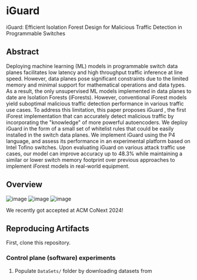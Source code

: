 # iGuard
iGuard: Efficient Isolation Forest Design for Malicious Traffic Detection in Programmable Switches
## Abstract
Deploying machine learning (ML) models in programmable switch
data planes facilitates low latency and high throughput traffic inference
at line speed. However, data planes pose significant constraints
due to the limited memory and minimal support for mathematical
operations and data types. As a result, the only unsupervised ML
models implemented in data planes to date are Isolation Forests
(iForests). However, conventional iForest models yield suboptimal
malicious traffic detection performance in various traffic use cases.
To address this limitation, this paper proposes iGuard , the first
iForest implementation that can accurately detect malicious traffic
by incorporating the "knowledge" of more powerful autoencoders.
We deploy iGuard in the form of a small set of whitelist rules that
could be easily installed in the switch data planes. We implement
iGuard using the P4 language, and assess its performance in an
experimental platform based on Intel Tofino switches. Upon evaluating
iGuard on various attack traffic use cases, our model can
improve accuracy up to 48.3% while maintaining a similar or lower
switch memory footprint over previous approaches to implement
iForest models in real-world equipment.
## Overview
![image](https://github.com/user-attachments/assets/e0d45852-d68b-4041-b562-e54119a02116)
![image](https://github.com/user-attachments/assets/d5ba0c17-253e-4aba-9f94-759ae80b3435)
![image](https://github.com/user-attachments/assets/724b2213-61e0-47e4-8da4-9519a373c931)

We recently got accepted at ACM CoNext 2024!

## Reproducing Artifacts
First, clone this repository.
### Control plane (software) experiments

1. Populate ``DataSets/`` folder by downloading datasets from 
